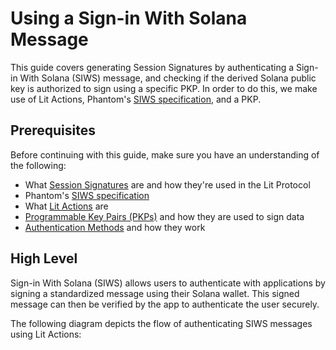 # Using a Sign-in With Solana Message

This guide covers generating Session Signatures by authenticating a Sign-in With Solana (SIWS) message, and checking if the derived Solana public key is authorized to sign using a specific PKP. In order to do this, we make use of Lit Actions, Phantom's [SIWS specification](https://github.com/phantom/sign-in-with-solana/tree/main), and a PKP.

## Prerequisites

Before continuing with this guide, make sure you have an understanding of the following:

- What [Session Signatures](./intro.md) are and how they're used in the Lit Protocol
- Phantom's [SIWS specification](https://github.com/phantom/sign-in-with-solana/tree/main)
- What [Lit Actions](../../../sdk/serverless-signing/overview) are
- [Programmable Key Pairs (PKPs)](../../../user-wallets/pkps/overview) and how they are used to sign data
- [Authentication Methods](../../../user-wallets/pkps/advanced-topics/auth-methods/overview.md) and how they work

## High Level 

Sign-in With Solana (SIWS) allows users to authenticate with applications by signing a standardized message using their Solana wallet. This signed message can then be verified by the app to authenticate the user securely.

The following diagram depicts the flow of authenticating SIWS messages using Lit Actions:
